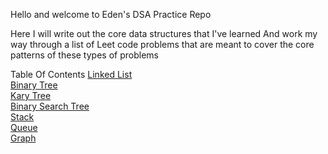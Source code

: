 Hello and welcome to Eden's DSA Practice Repo

Here I will write out the core data structures that I've learned 
And work my way through a list of Leet code problems that are meant to cover the core patterns of these types of problems

Table Of Contents
[Linked List]()  
[Binary Tree]()  
[Kary Tree]()  
[Binary Search Tree]()  
[Stack]()  
[Queue]()  
[Graph]()  


